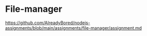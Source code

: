 # File-manager
https://github.com/AlreadyBored/nodejs-assignments/blob/main/assignments/file-manager/assignment.md
